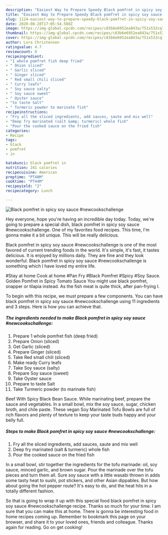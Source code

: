 ```yaml
---
description: "Easiest Way to Prepare Speedy Black pomfret in spicy soy sauce #newcookschallenge"
title: "Easiest Way to Prepare Speedy Black pomfret in spicy soy sauce #newcookschallenge"
slug: 1124-easiest-way-to-prepare-speedy-black-pomfret-in-spicy-soy-sauce-newcookschallenge
date: 2020-08-28T17:05:54.588Z
image: https://img-global.cpcdn.com/recipes/c83b6e6952ea843a/751x532cq70/black-pomfret-in-spicy-soy-sauce-newcookschallenge-recipe-main-photo.jpg
thumbnail: https://img-global.cpcdn.com/recipes/c83b6e6952ea843a/751x532cq70/black-pomfret-in-spicy-soy-sauce-newcookschallenge-recipe-main-photo.jpg
cover: https://img-global.cpcdn.com/recipes/c83b6e6952ea843a/751x532cq70/black-pomfret-in-spicy-soy-sauce-newcookschallenge-recipe-main-photo.jpg
author: Lora Christensen
ratingvalue: 4.7
reviewcount: 8
recipeingredient:
- "1 whole pomfret fish deep fried"
- " Onion sliced"
- " Garlic sliced"
- " Ginger sliced"
- " Red small chili sliced"
- " Curry leafs"
- " Soy sauce salty"
- " Soy sauce sweet"
- " Oyster sauce"
- "to taste Salt"
- " Turmeric powder to marinate fish"
recipeinstructions:
- "Fry all the sliced ingredients, add sauces, saute and mix well"
- "Deep fry marinated (salt &amp; turmeric) whole fish"
- "Pour the cooked sauce on the fried fish"
categories:
- Recipe
tags:
- black
- pomfret
- in

katakunci: black pomfret in 
nutrition: 241 calories
recipecuisine: American
preptime: "PT40M"
cooktime: "PT44M"
recipeyield: "2"
recipecategory: Lunch

---
```



![Black pomfret in spicy soy sauce #newcookschallenge](https://img-global.cpcdn.com/recipes/c83b6e6952ea843a/751x532cq70/black-pomfret-in-spicy-soy-sauce-newcookschallenge-recipe-main-photo.jpg)

Hey everyone, hope you're having an incredible day today. Today, we're going to prepare a special dish, black pomfret in spicy soy sauce #newcookschallenge. One of my favorites food recipes. This time, I'm gonna make it a bit unique. This will be really delicious.

Black pomfret in spicy soy sauce #newcookschallenge is one of the most favored of current trending foods in the world. It's simple, it's fast, it tastes delicious. It is enjoyed by millions daily. They are fine and they look wonderful. Black pomfret in spicy soy sauce #newcookschallenge is something which I have loved my entire life.

#Stay at home Cook at home #Pan Fry #Black Pomfret #Spicy #Soy Sauce. Golden Pomfret in Spicy Tomato Sauce You might use black pomfret, snapper or tilapia instead. As the fish meat is quite thick, after pan-frying I.


To begin with this recipe, we must prepare a few components. You can have black pomfret in spicy soy sauce #newcookschallenge using 11 ingredients and 3 steps. Here is how you can achieve that.

<!--inarticleads1-->

##### The ingredients needed to make Black pomfret in spicy soy sauce #newcookschallenge:

1. Prepare 1 whole pomfret fish (deep fried)
1. Prepare  Onion (sliced)
1. Get  Garlic (sliced)
1. Prepare  Ginger (sliced)
1. Take  Red small chili (sliced)
1. Make ready  Curry leafs
1. Take  Soy sauce (salty)
1. Prepare  Soy sauce (sweet)
1. Take  Oyster sauce
1. Prepare to taste Salt
1. Take  Turmeric powder (to marinate fish)


Beef With Spicy Black Bean Sauce. While marinating beef, prepare the sauce and vegetables. In a small bowl, mix the soy sauce, sugar, chicken broth, and chile paste. These vegan Soy Marinated Tofu Bowls are full of rich flavors and plenty of texture to keep your taste buds happy and your belly full. 

<!--inarticleads2-->

##### Steps to make Black pomfret in spicy soy sauce #newcookschallenge:

1. Fry all the sliced ingredients, add sauces, saute and mix well
1. Deep fry marinated (salt &amp; turmeric) whole fish
1. Pour the cooked sauce on the fried fish


In a small bowl, stir together the ingredients for the tofu marinade: oil, soy sauce, minced garlic, and brown sugar. Pour the marinade over the tofu pieces and turn them all. Sure soy sauce with a little wasabi thrown in adds some tasty heat to sushi, pot stickers, and other Asian dippables. But how about going the hot pepper route? It&#39;s easy to do, and the heat hits in a totally different fashion. 

So that is going to wrap it up with this special food black pomfret in spicy soy sauce #newcookschallenge recipe. Thanks so much for your time. I am sure that you can make this at home. There is gonna be interesting food in home recipes coming up. Remember to bookmark this page on your browser, and share it to your loved ones, friends and colleague. Thanks again for reading. Go on get cooking!
